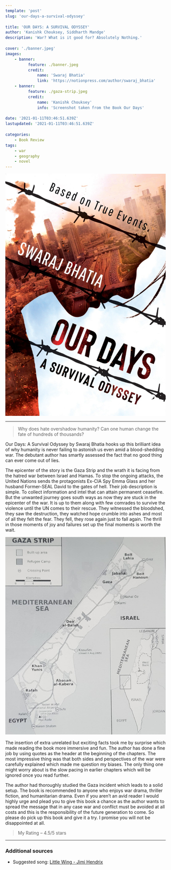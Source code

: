 ```yaml
---
template: 'post'
slug: 'our-days-a-survival-odyssey'

title: 'OUR DAYS: A SURVIVAL ODYSSEY'
author: 'Kanishk Chouksey, Siddharth Mandge'
description: 'War? What is it good for? Absolutely Nothing.'

cover: './banner.jpeg'
images:
    - banner:
          feature: ./banner.jpeg
          credit:
              name: 'Swaraj Bhatia'
              link: 'https://notionpress.com/author/swaraj_bhatia'
    - banner:
          feature: ./gaza-strip.jpeg
          credit:
              name: 'Kanishk Chouksey'
              info: 'Screenshot taken from the Book Our Days'

date: '2021-01-11T03:46:51.639Z'
lastupdated: '2021-01-11T03:46:51.639Z'

categories:
    - Book Review
tags:
    - war
    - geography
    - novel
---
```


![Cover picture of the book Our Days](./banner.jpeg)

---

> Why does hate overshadow humanity? Can one human change the fate of hundreds of thousands?

Our Days: A Survival Odyssey by Swaraj Bhatia hooks up this brilliant idea of why humanity is never failing to astonish us even amid a blood-shedding war. The debutant author has smartly assessed the fact that no good thing can ever come out of lies.

The epicenter of the story is the Gaza Strip and the wrath it is facing from the hatred war between Israel and Hamas. To stop the ongoing attacks, the United Nations sends the protagonists Ex-CIA Spy Emma Glass and her husband Former-SEAL David to the gates of hell. Their job description is simple. To collect information and intel that can attain permanent ceasefire. But the unwanted journey goes south ways as now they are stuck in the epicenter of the war. It is up to them along with few comrades to survive the violence until the UN comes to their rescue. They witnessed the bloodshed, they saw the destruction, they watched hope crumble into ashes and most of all they felt the fear. They fell, they rose again just to fall again. The thrill in those moments of joy and failures set up the final moments is worth the wait.

![Gaza Strip Map, eastern coast Mediterranean Sea](./gaza-strip.jpeg)

The insertion of extra unrelated but exciting facts took me by surprise which made reading the book more immersive and fun. The author has done a fine job by using quotes as the header at the beginning of the chapters. The most impressive thing was that both sides and perspectives of the war were carefully explained which made me question my biases. The only thing one might worry about is the slow pacing in earlier chapters which will be ignored once you read further.

The author had thoroughly studied the Gaza incident which leads to a solid setup. The book is recommended to anyone who enjoys war drama, thriller fiction, and humanitarian drama. Even if you aren’t an avid reader I would highly urge and plead you to give this book a chance as the author wants to spread the message that in any case war and conflict must be avoided at all costs and this is the responsibility of the future generation to come. So please do pick up this book and give it a try. I promise you will not be disappointed at all.

> My Rating – 4.5/5 stars

---

### Additional sources

-   Suggested song: [Little Wing - Jimi Hendrix](https://open.spotify.com/track/1Eolhana7nKHYpcYpdVcT5?si=yivHUgTzQwSrmlBxmgIarw)
